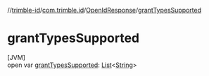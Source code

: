 //[trimble-id](../../../index.md)/[com.trimble.id](../index.md)/[OpenIdResponse](index.md)/[grantTypesSupported](grant-types-supported.md)

# grantTypesSupported

[JVM]\
open var [grantTypesSupported](grant-types-supported.md): [List](https://docs.oracle.com/javase/8/docs/api/java/util/List.html)&lt;[String](https://docs.oracle.com/javase/8/docs/api/java/lang/String.html)&gt;
